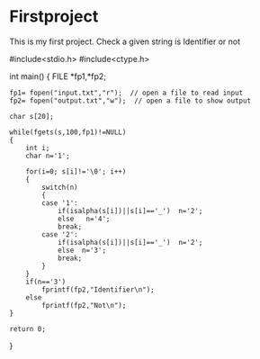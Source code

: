 # Firstproject
This is my first project.
Check a given string is Identifier or not

#include<stdio.h>
#include<ctype.h>

int main()
{
    FILE *fp1,*fp2;

    fp1= fopen("input.txt","r");  // open a file to read input
    fp2= fopen("output.txt","w");  // open a file to show output

    char s[20];

    while(fgets(s,100,fp1)!=NULL)
    {
        int i;
        char n='1';

        for(i=0; s[i]!='\0'; i++)
        {
            switch(n)
            {
            case '1':
                if(isalpha(s[i])||s[i]=='_')  n='2';
                else   n='4';
                break;
            case '2':
                if(isalpha(s[i])||s[i]=='_')  n='2';
                else  n='3';
                break;
            }
        }
        if(n=='3')
            fprintf(fp2,"Identifier\n");
        else
            fprintf(fp2,"Not\n");
    }

    return 0;
}


